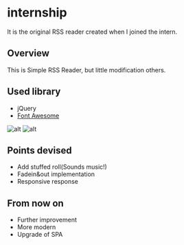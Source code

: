 # internship
It is the original RSS reader created when I joined the intern.
## Overview
This is Simple RSS Reader, but little modification others.
## Used library

- jQuery
- [Font Awesome](https://fontawesome.com)

![alt](http://3.bp.blogspot.com/-L0lal12jkwU/VYjurU-Mo1I/AAAAAAAAEwQ/NaJi3tVDDhk/s640/jquery_logo.png)
![alt](https://fontawesome.com/images/open-graph.png)
## Points devised

- Add stuffed roll(Sounds music!)
- Fadein&out implementation
- Responsive response

## From now on

- Further improvement
- More modern
- Upgrade of SPA
